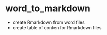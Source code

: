 # word_to_markdown

-  create Rmarkdown from word files
-  create table of conten for Rmarkdown files
